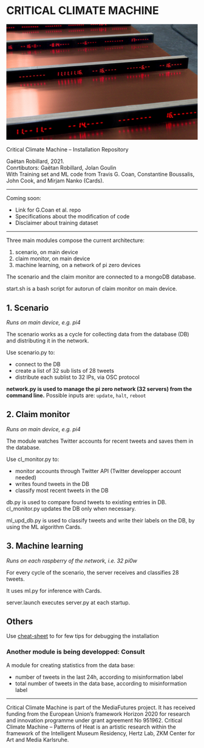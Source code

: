 # CRITICAL CLIMATE MACHINE

![installation detail](ccm.jpg)

Critical Climate Machine – Installation Repository

Gaëtan Robillard, 2021.  
Conrtibutors: Gaëtan Robillard, Jolan Goulin  
With Training set and ML code from Travis G. Coan, Constantine Boussalis, John Cook, and Mirjam Nanko (Cards).

--------------------------------------------------------
Coming soon:

- Link for G.Coan et al. repo
- Specifications about the modification of code
- Disclaimer about training dataset

--------------------------------------------------------

Three main modules compose the current architecture:

1. scenario, on main device
2. claim monitor, on main device
3. machine learning, on a network of pi zero devices

The scenario and the claim monitor are connected to a mongoDB database.

start.sh is a bash script for autorun of claim monitor on main device.

## 1. Scenario

*Runs on main device, e.g. pi4*

The scenario works as a cycle for collecting data from the database (DB) and distributing it in the network.

Use scenario.py to:

- connect to the DB
- create a list of 32 sub lists of 28 tweets
- distribute each sublist to 32 IPs, via OSC protocol

**network.py is used to manage the pi zero network (32 servers) from the command line.**
Possible inputs are: `update`, `halt`, `reboot`

## 2. Claim monitor

*Runs on main device, e.g. pi4*

The module watches Twitter accounts for recent tweets and saves them in the database.

Use cl_monitor.py to:

- monitor accounts through Twitter API (Twitter developper account needed)
- writes found tweets in the DB
- classify most recent tweets in the DB

db.py is used to compare found tweets to existing entries in DB. cl_monitor.py updates the DB only when necessary.

ml_upd_db.py is used to classify tweets and write their labels on the DB, by using the ML algorithm Cards.

## 3. Machine learning

*Runs on each raspberry of the network, i.e. 32 pi0w*

For every cycle of the scenario, the server receives and classifies 28 tweets.

It uses ml.py for inference with Cards. 

server.launch executes server.py at each startup.

## Others

Use [cheat-sheet](cheat-sheet.md) to for few tips for debugging the installation

### Another module is being developped: Consult

A module for creating statistics from the data base:

- number of tweets in the last 24h, according to misinformation label
- total number of tweets in the data base, according to misinformation label

--------------------------------------------------------

Critical Climate Machine is part of the MediaFutures project. It has received funding from the European Union’s framework Horizon 2020 for
research and innovation programme under grant agreement No 951962.
Critical Climate Machine – Patterns of Heat is an artistic research within the framework of the Intelligent Museum Residency, Hertz Lab, ZKM
Center for Art and Media Karlsruhe.
